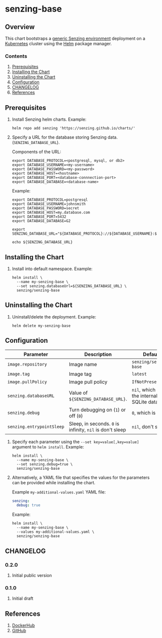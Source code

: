 # senzing-base

## Overview

This chart bootstraps a [generic Senzing environment](https://github.com/Senzing/docker-senzing-base) deployment on a
[Kubernetes](http://kubernetes.io) cluster using the
[Helm](https://helm.sh) package manager.

### Contents

1. [Prerequisites](#prerequisites)
1. [Installing the Chart](#installing-the-chart)
1. [Uninstalling the Chart](#uninstalling-the-chart)
1. [Configuration](#configuration)
1. [CHANGELOG](#changelog)
1. [References](#references)

## Prerequisites

1. Install Senzing helm charts. Example:

    ```console
    helm repo add senzing 'https://senzing.github.io/charts/'
    ```

1. Specify a URL for the database storing Senzing data. (`SENZING_DATABASE_URL`).

    Components of the URL:

    ```console
    export DATABASE_PROTOCOL=<postgresql, mysql, or db2>
    export DATABASE_USERNAME=<my-username>
    export DATABASE_PASSWORD=<my-password>
    export DATABASE_HOST=<hostname>
    export DATABASE_PORT=<database-connnection-port>
    export DATABASE_DATABASE=<database-name>
    ```

    Example:

    ```console
    export DATABASE_PROTOCOL=postgresql
    export DATABASE_USERNAME=johnsmith
    export DATABASE_PASSWORD=secret
    export DATABASE_HOST=my.database.com
    export DATABASE_PORT=5432
    export DATABASE_DATABASE=G2

    export SENZING_DATABASE_URL="${DATABASE_PROTOCOL}://${DATABASE_USERNAME}:${DATABASE_PASSWORD}@${DATABASE_HOST}:${DATABASE_PORT}/${DATABASE_DATABASE}"

    echo ${SENZING_DATABASE_URL}
    ```

## Installing the Chart

1. Install into default namespace. Example:

    ```console
    helm install \
      --name my-senzing-base \
      --set senzing.databaseUrl=${SENZING_DATABASE_URL} \
      senzing/senzing-base
    ```

## Uninstalling the Chart

1. Uninstall/delete the deployment. Example:

    ```console
    helm delete my-senzing-base
    ```

## Configuration

| Parameter | Description | Default |
|-----------|-------------|---------|
| `image.repository` | Image name | `senzing/senzing-base` |
| `image.tag` | Image tag | `latest` |
| `image.pullPolicy` | Image pull policy | `IfNotPresent` |
| `senzing.databaseURL` | Value of `${SENZING_DATABASE_URL}`. | `nil`, which uses the internal SQLite database. |
| `senzing.debug` | Turn debugging on (`1`) or off (`0`) | `0`, which is off. |
| `senzing.entrypointSleep` | Sleep, in seconds. `0` is infinity, `nil` is don't sleep | `nil`, don't sleep. |

1. Specify each parameter using the `--set key=value[,key=value]` argument to `helm install`. Example:

    ```console
    helm install \
      --name my-senzing-base \
      --set senzing.debug=true \
      senzing/senzing-base
    ```

1. Alternatively, a YAML file that specifies the values for the parameters can be provided while installing the chart.

    Example `my-additional-values.yaml` YAML file:

    ```yaml
    senzing:
      debug: true
    ```

    Example:

    ```console
    helm install \
      --name my-senzing-base \
      --values my-additional-values.yaml \
      senzing/senzing-base
    ```

## CHANGELOG

### 0.2.0

1. Initial public version

### 0.1.0

1. Initial draft

## References

1. [DockerHub](https://hub.docker.com/r/senzing/senzing-base)
1. [GitHub](https://github.com/Senzing/docker-senzing-base)
